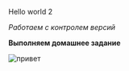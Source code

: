Hello world 2

*Работаем с контролем версий*

__Выполняем домашнее задание__

![привет](Foto.jpeg)

